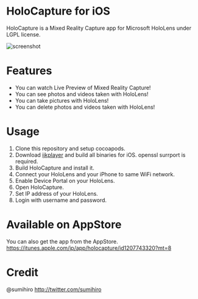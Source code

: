 HoloCapture for iOS
=========

HoloCapture is a Mixed Reality Capture app for Microsoft HoloLens under LGPL license.  

![screenshot](https://github.com/sumihiro/HoloCapture/blob/master/img/screenshot.png)

Features
=========

* You can watch Live Preview of Mixed Reality Capture!
* You can see photos and videos taken with HoloLens!
* You can take pictures with HoloLens!
* You can delete photos and videos taken with HoloLens!

Usage
=========

1. Clone this repository and setup cocoapods.
1. Download [ijkplayer](https://github.com/Bilibili/ijkplayer) and build all binaries for iOS.
  openssl surrport is required.
1. Build HoloCapture and install it.
1. Connect your HoloLens and your iPhone to same WiFi network.
1. Enable Device Portal on your HoloLens.
1. Open HoloCapture.
1. Set IP address of your HoloLens.
1. Login with username and password.

Available on AppStore
=========

You can also get the app from the AppStore.
https://itunes.apple.com/jp/app/holocapture/id1207743320?mt=8

Credit
=========

@sumihiro http://twitter.com/sumihiro
